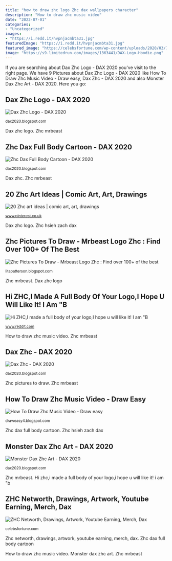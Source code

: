```yaml
---
title: "how to draw zhc logo Zhc dax wallpapers character"
description: "How to draw zhc music video"
date: "2022-07-01"
categories:
- "Uncategorized"
images:
- "https://i.redd.it/hvpnjacmbta31.jpg"
featuredImage: "https://i.redd.it/hvpnjacmbta31.jpg"
featured_image: "https://celebsfortune.com/wp-content/uploads/2020/03/74673903_186999179107329_4812880141801784857_n-1.jpg"
image: "https://s9.limitedrun.com/images/1363441/DAX-Logo-Hoodie.png"
---
```


If you are searching about Dax Zhc Logo - DAX 2020 you've visit to the right page. We have 9 Pictures about Dax Zhc Logo - DAX 2020 like How To Draw Zhc Music Video - Draw easy, Dax Zhc - DAX 2020 and also Monster Dax Zhc Art - DAX 2020. Here you go:

## Dax Zhc Logo - DAX 2020

![Dax Zhc Logo - DAX 2020](https://s9.limitedrun.com/images/1363441/DAX-Logo-Hoodie.png "Zhc pictures to draw")

<small>dax2020.blogspot.com</small>

Dax zhc logo. Zhc mrbeast

## Zhc Dax Full Body Cartoon - DAX 2020

![Zhc Dax Full Body Cartoon - DAX 2020](https://i.ytimg.com/vi/KWDB6_hfcow/maxresdefault.jpg "Zhc dax full body cartoon")

<small>dax2020.blogspot.com</small>

Dax zhc. Zhc mrbeast

## 20 Zhc Art Ideas | Comic Art, Art, Drawings

![20 Zhc art ideas | comic art, art, drawings](https://i.pinimg.com/236x/b9/3b/c3/b93bc3d380a1398e28a53f9af9af7bde.jpg "Zhc networth, drawings, artwork, youtube earning, merch, dax")

<small>www.pinterest.co.uk</small>

Dax zhc logo. Zhc hsieh zach dax

## Zhc Pictures To Draw - Mrbeast Logo Zhc : Find Over 100+ Of The Best

![Zhc Pictures To Draw - Mrbeast Logo Zhc : Find over 100+ of the best](https://i.ytimg.com/vi/L8JWWq1yUnw/maxresdefault.jpg "Dax zhc")

<small>litapatterson.blogspot.com</small>

Zhc mrbeast. Dax zhc logo

## Hi ZHC,I Made A Full Body Of Your Logo,I Hope U Will Like It! I Am &quot;B

![Hi ZHC,I made a full body of your logo,I hope u will like it! I am &quot;B](https://i.redd.it/ry8ipn8po4n41.jpg "Zhc dax full body cartoon")

<small>www.reddit.com</small>

How to draw zhc music video. Zhc mrbeast

## Dax Zhc - DAX 2020

![Dax Zhc - DAX 2020](https://i.redd.it/5bq4rcm8mdb31.jpg "Dax zhc")

<small>dax2020.blogspot.com</small>

Zhc pictures to draw. Zhc mrbeast

## How To Draw Zhc Music Video - Draw Easy

![How To Draw Zhc Music Video - Draw easy](https://i.ytimg.com/vi/wJFqBKtaJ2Q/maxresdefault.jpg "Monster dax zhc art")

<small>draweasy4.blogspot.com</small>

Zhc dax full body cartoon. Zhc hsieh zach dax

## Monster Dax Zhc Art - DAX 2020

![Monster Dax Zhc Art - DAX 2020](https://i.redd.it/hvpnjacmbta31.jpg "Hi zhc,i made a full body of your logo,i hope u will like it! i am &quot;b")

<small>dax2020.blogspot.com</small>

Zhc mrbeast. Hi zhc,i made a full body of your logo,i hope u will like it! i am &quot;b

## ZHC Networth, Drawings, Artwork, Youtube Earning, Merch, Dax

![ZHC Networth, Drawings, Artwork, Youtube Earning, Merch, Dax](https://celebsfortune.com/wp-content/uploads/2020/03/74673903_186999179107329_4812880141801784857_n-1.jpg "Zhc dax full body cartoon")

<small>celebsfortune.com</small>

Zhc networth, drawings, artwork, youtube earning, merch, dax. Zhc dax full body cartoon

How to draw zhc music video. Monster dax zhc art. Zhc mrbeast
